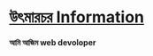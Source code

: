 <h1><a href="http://localhost:3000">উৎমারচর Information</a></h1>    
 <b> আমি আজিম web devoloper </b>
